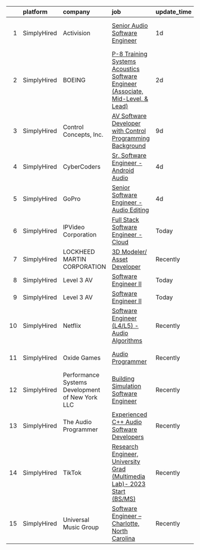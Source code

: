 

|    | platform    | company                                         | job                                                                                                                                                                                         | update_time   | location                     |
|---:|:------------|:------------------------------------------------|:--------------------------------------------------------------------------------------------------------------------------------------------------------------------------------------------|:--------------|:-----------------------------|
|  1 | SimplyHired | Activision                                      | [Senior Audio Software Engineer](https://www.simplyhired.com/job/gUP-YDzJ9t00OvSYLIGsduseM2RZ7j6Y0EvCOMLFsFLA64BIkzarNA?q=sound+developer)                                                  | 1d            | Los Angeles, CA +2 locations |
|  2 | SimplyHired | BOEING                                          | [P-8 Training Systems Acoustics Software Engineer (Associate, Mid-Level, & Lead)](https://www.simplyhired.com/job/Xbci-Gfz_lLumMhs3ZGucJt-fazSvveRmgboaQAA2R8-GnryI6HPvQ?q=sound+developer) | 2d            | Hazelwood, MO                |
|  3 | SimplyHired | Control Concepts, Inc.                          | [AV Software Developer with Control Programming Background](https://www.simplyhired.com/job/v5zopiYjwlI9aS0fZUyJ4zaKFwOllIWHESo2vieHed-UYRz7VDCMdA?q=sound+developer)                       | 9d            | Fairfield, NJ                |
|  4 | SimplyHired | CyberCoders                                     | [Sr. Software Engineer - Android Audio](https://www.simplyhired.com/job/DjCKnFFeH6n0olblrE5XpVTG36wUOFPkB1B0tpbyjIC9O73YIcaIiQ?q=sound+developer)                                           | 4d            | Encinitas, CA                |
|  5 | SimplyHired | GoPro                                           | [Senior Software Engineer - Audio Editing](https://www.simplyhired.com/job/HFyr0zIVOwiowDnjdzit-QfwrSCAVkCStxv5Vo4MuddUlvfhTf7OPg?q=sound+developer)                                        | 4d            | San Mateo, CA                |
|  6 | SimplyHired | IPVideo Corporation                             | [Full Stack Software Engineer - Cloud](https://www.simplyhired.com/job/QaRr1HwI5eUozadreIlc1QTc8Y6rQfesUMyCvYza_pD95B-Vv2wM5w?q=sound+developer)                                            | Today         | Remote                       |
|  7 | SimplyHired | LOCKHEED MARTIN CORPORATION                     | [3D Modeler/ Asset Developer](https://www.simplyhired.com/job/ytznfHbT7W4AJzaUZlN3Lkqq69PW2U0nu2mqUowTqAYKW9CC1Pzlcw?q=sound+developer)                                                     | Recently      | Orlando, FL                  |
|  8 | SimplyHired | Level 3 AV                                      | [Software Engineer II](https://www.simplyhired.com/job/4XcwAv2uzlXaEEViXqoSwt_kB0W3CzPhg11TKqIHACpyCc9pLiJ9wA?q=sound+developer)                                                            | Today         | Remote                       |
|  9 | SimplyHired | Level 3 AV                                      | [Software Engineer II](https://www.simplyhired.com/job/4XcwAv2uzlXaEEViXqoSwt_kB0W3CzPhg11TKqIHACpyCc9pLiJ9wA?q=sound+developer)                                                            | Today         | Remote                       |
| 10 | SimplyHired | Netflix                                         | [Software Engineer (L4/L5) - Audio Algorithms](https://www.simplyhired.com/job/rQ3QrTRA3SCr9ApLb3Q65y8V5TINkpfIau2OiNkAhlhKLgP07cGdDw?q=sound+developer)                                    | Recently      | Remote                       |
| 11 | SimplyHired | Oxide Games                                     | [Audio Programmer](https://www.simplyhired.com/job/jAAuOiULaLEgrtW1-DurGDlLR3KPZ4-uLiI9Wi_YG9gDSycSSLrqUQ?q=sound+developer)                                                                | Recently      | Lutherville-Timonium, MD     |
| 12 | SimplyHired | Performance Systems Development of New York LLC | [Building Simulation Software Engineer](https://www.simplyhired.com/job/K8x2mNPIfqkutXDARQoxOgZoScyAU9TixwJ1M2DxlbxyETDTzwOZyg?q=sound+developer)                                           | Recently      | Ithaca, NY                   |
| 13 | SimplyHired | The Audio Programmer                            | [Experienced C++ Audio Software Developers](https://www.simplyhired.com/job/3jPd5i9nZtrdjWNGqZOkX_3DCgsnpJEGrhEl8rtvmNMz1mHSN1n3KQ?q=sound+developer)                                       | Recently      | Remote                       |
| 14 | SimplyHired | TikTok                                          | [Research Engineer, University Grad (Multimedia Lab)- 2023 Start (BS/MS)](https://www.simplyhired.com/job/l7bytWhhsxU4fGVYNtfnhU6x7jC4Yb87vWkeP-xfvppOOcreThMwOg?q=sound+developer)         | Recently      | Seattle, WA +1 location      |
| 15 | SimplyHired | Universal Music Group                           | [Software Engineer – Charlotte, North Carolina](https://www.simplyhired.com/job/H1HT2TSX5tSWMchenYTDeF0OlRLUb4TZoVnotPm8v4v82RTFLk7NxQ?q=sound+developer)                                   | Recently      | Charlotte, NC                |